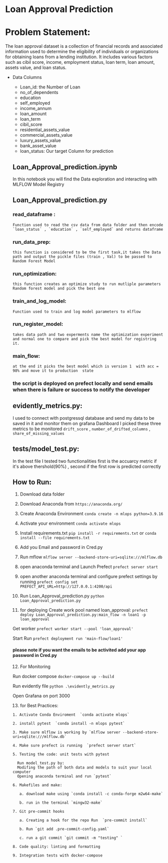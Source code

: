 
# Loan Approval Prediction 

# Problem Statement:
The loan approval dataset is a collection of financial records and associated information used to determine the eligibility of individuals or organizations for obtaining loans from a lending institution. It includes various factors such as cibil score, income, employment status, loan term, loan amount, assets value, and loan status. 

        
* Data Columns
  * Loan_id: the Number of Loan 
  * no_of_dependents
  * education
  * self_employed
  * income_annum
  * loan_amount                 
  * loan_term                   
  * cibil_score                 
  * residential_assets_value    
  * commercial_assets_value     
  * luxury_assets_value         
  * bank_asset_value            
  * loan_status: Our target Column for prediction    

  ## Loan_Approval_prediction.ipynb
    In this notebook you will find the Data exploration and interacting with MLFLOW Model Registry
  ## Loan_Approval_prediction.py
    ### read_dataframe :
      Function used to read the csv data from data folder and then encode `loan_status` , `education` , `self_employed` and returns dataframe
    ### run_data_prep:
      this function is considered to be the first task,it takes the Data path and output the pickle files (train , Val) to be passed to Random Forest Model
    ### run_optimization:
      this function creates an optimize study to run mutliple parameters Random forest model and pick the best one
    ### train_and_log_model:
      Function used to train and log model parameters to mlflow
    ### run_register_model:
      takes data path and two experments name the optimization experiment and normal one to compare and pick the best model for registring it.
    ### main_flow:
      at the end it picks the best model which is version 1  with acc = 98% and move it to production  state
  ### the script is deployed on prefect locally and send emails when there is failure or success to notify the developer
  ## evidently_metrics.py:
  I used to connect with postgressql database and send my data to be saved in it and monitor them on grafana Dashboard I picked these three metrics to be monitored
  `drift_score` ,    `number_of_drifted_columns`  , `share_of_missing_values`
  ## tests/model_test.py:
    In the test file I tested two functionalities first is the accuarcy metric if it's above thershold(90%) ,
    second if the first row is predicted correctly
      
  ## How to Run:
    1. Download data folder

    2. Download Anaconda from `https://anaconda.org/`

    3. Create Anaconda Environment `conda create -n mlops python=3.9.16`

    4. Activate your environment  `conda activate mlops`
  
    5. Install requirements.txt  `pip install -r requirements.txt` or `conda install --file requirements.txt`

    6. Add you Email and password in Cred.py

    7. Run mflow `mlflow server --backend-store-uri=sqlite:///mlflow.db`

    8. open anaconda terminal and Launch Prefect `prefect server start`

    9. open another anaconda terminal and configure prefect settings by running `prefect config set PREFECT_API_URL=http://127.0.0.1:4200/api`
  
    10. Run Loan_Approval_prediction.py  `python Loan_Approval_prediction.py`
  
    11. for deploying
  Create work pool named loan_approval:  `prefect deploy Loan_Approval_prediction.py:main_flow -n loan1 -p loan_approval`
  
  Get worker `prefect worker start --pool 'loan_approval'`
  
  Start Run  `prefect deployment run 'main-flow/loan1'`
  
    #### please note if you want the emails to be activited add your app password in Cred.py
    12. For Monitoring
  
  Run docker compose
        `docker-compose up --build`
  
  Run evidently file 
         `python .\evidently_metrics.py`
  
  Open Grafana on port 3000

    13. for Best Practices:

      1. Activate Conda Enviroment  `conda activate mlops`

      2. install pytest  `conda install -n mlops pytest`

      3. Make sure mlflow is working by `mlflow server --backend-store-uri=sqlite:///mlflow.db`

      4. Make sure prefect is running  `prefect server start`

      5. Testing the code: unit tests with pytest

        Run model_test.py by:
        Modifing the path of both data and models to suit your local computer
        Opening anaconda terminal and run `pytest`

      6. Makefiles and make:

         a. download make using `conda install -c conda-forge m2w64-make`

         b. run in the terminal `mingw32-make`

      7. Git pre-commit hooks

         a. Creating a hook for the repo Run  `pre-commit install`

         b. Run `git add .pre-commit-config.yaml`

         c. run a git commit `git commit -m "testing" `

      8. Code quality: linting and formatting

      9. Integration tests with docker-compose


